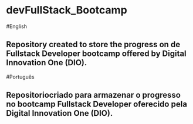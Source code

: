 # devFullStack_Bootcamp
#English
## Repository created to store the progress on de Fullstack Developer bootcamp offered by Digital Innovation One (DIO). 

#Português
## Repositoriocriado para armazenar o progresso no bootcamp Fullstack Developer oferecido pela Digital Innovation One (DIO).
